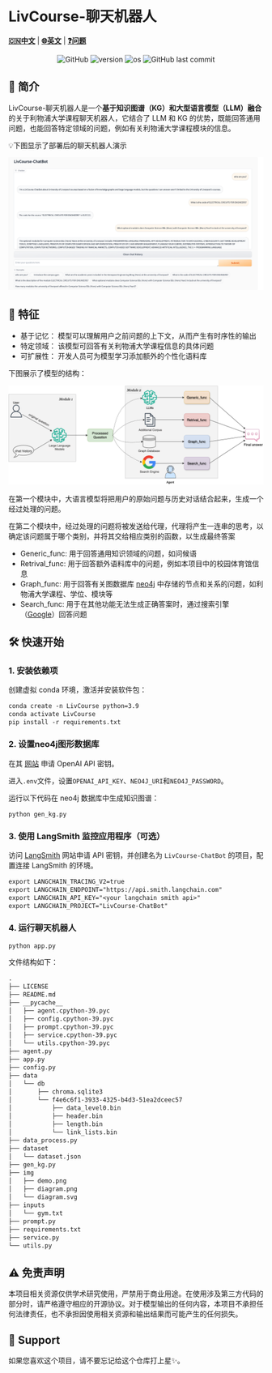 # LivCourse-聊天机器人

[**🇨🇳中文**](./README_CN.md) | [**🌐英文**](./README.md) | [**❓问题**](https://github.com/XavierXinchi/LivCourse-ChatBot/issues)

<p align="center">
    <img alt="GitHub" src="https://img.shields.io/badge/license-Apache--2.0-blue">
    <img alt="version" src="https://img.shields.io/badge/version-Beta_1.0-6666CC">
    <img alt="os" src="https://img.shields.io/badge/os-Linux-fcea63">
    <img alt="GitHub last commit" src="https://img.shields.io/badge/last%20commit-March-f15b31">
</p>


## 📝 简介

LivCourse-聊天机器人是一个**基于知识图谱（KG）和大型语言模型（LLM）融合**的关于利物浦大学课程聊天机器人，它结合了 LLM 和 KG 的优势，既能回答通用问题，也能回答特定领域的问题，例如有关利物浦大学课程模块的信息。

💡下图显示了部署后的聊天机器人演示

![](./img/demo.png)

## 💫 特征

- 基于记忆： 模型可以理解用户之前问题的上下文，从而产生有时序性的输出
- 特定领域： 该模型可回答有关利物浦大学课程信息的具体问题
- 可扩展性： 开发人员可为模型学习添加额外的个性化语料库

下图展示了模型的结构：

![](./img/diagram.png)

在第一个模块中，大语言模型将把用户的原始问题与历史对话结合起来，生成一个经过处理的问题。

在第二个模块中，经过处理的问题将被发送给代理，代理将产生一连串的思考，以确定该问题属于哪个类别，并将其交给相应类别的函数，以生成最终答案

- Generic_func: 用于回答通用知识领域的问题，如问候语
- Retrival_func: 用于回答额外语料库中的问题，例如本项目中的校园体育馆信息
- Graph_func: 用于回答有关图数据库 [neo4j](https://neo4j.com/?utm_source=Google&utm_medium=PaidSearch&utm_campaign=Evergreenutm_content%3DEMEA-Search-SEMBrand-Evergreen-None-SEM-SEM-NonABM&utm_term=neo4j&utm_adgroup=core-brand&gad_source=1&gclid=CjwKCAiAopuvBhBCEiwAm8jaMXhwJ32kD3nX9mhZ08_5oWgJRYbsGqg8Nw8ele399ED5WMwsB5axgBoCCnsQAvD_BwE) 中存储的节点和关系的问题，如利物浦大学课程、学位、模块等
- Search_func: 用于在其他功能无法生成正确答案时，通过搜索引擎（[Google](https://www.google.com/)）回答问题

## 🛠️ 快速开始

### 1. 安装依赖项

创建虚拟 conda 环境，激活并安装软件包：

   ```shell
conda create -n LivCourse python=3.9
conda activate LivCourse
pip install -r requirements.txt
   ```

### 2. 设置neo4j图形数据库

在其 [网站](https://platform.openai.com/api-keys) 申请 OpenAI API 密钥。

进入`.env`文件，设置`OPENAI_API_KEY`、`NEO4J_URI`和`NEO4J_PASSWORD`。

运行以下代码在 neo4j 数据库中生成知识图谱：

```shell
python gen_kg.py
```

### 3. 使用 LangSmith 监控应用程序（可选）

访问 [LangSmith](https://smith.langchain.com/) 网站申请 API 密钥，并创建名为 `LivCourse-ChatBot` 的项目，配置连接 LangSmith 的环境。

```shell
export LANGCHAIN_TRACING_V2=true
export LANGCHAIN_ENDPOINT="https://api.smith.langchain.com"
export LANGCHAIN_API_KEY="<your langchain smith api>"
export LANGCHAIN_PROJECT="LivCourse-ChatBot"
```

### 4. 运行聊天机器人

```shell
python app.py
```

文件结构如下：

```shell
.
├── LICENSE
├── README.md
├── __pycache__
│   ├── agent.cpython-39.pyc
│   ├── config.cpython-39.pyc
│   ├── prompt.cpython-39.pyc
│   ├── service.cpython-39.pyc
│   └── utils.cpython-39.pyc
├── agent.py
├── app.py
├── config.py
├── data
│   └── db
│       ├── chroma.sqlite3
│       └── f4e6c6f1-3933-4325-b4d3-51ea2dceec57
│           ├── data_level0.bin
│           ├── header.bin
│           ├── length.bin
│           └── link_lists.bin
├── data_process.py
├── dataset
│   └── dataset.json
├── gen_kg.py
├── img
│   ├── demo.png
│   ├── diagram.png
│   └── diagram.svg
├── inputs
│   └── gym.txt
├── prompt.py
├── requirements.txt
├── service.py
└── utils.py
```

## ⚠️ 免责声明

本项目相关资源仅供学术研究使用，严禁用于商业用途。在使用涉及第三方代码的部分时，请严格遵守相应的开源协议。对于模型输出的任何内容，本项目不承担任何法律责任，也不承担因使用相关资源和输出结果而可能产生的任何损失。

## 🌟 Support

如果您喜欢这个项目，请不要忘记给这个仓库打上星✨。